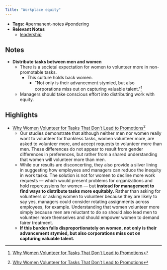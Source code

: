 ```yaml
---
Title: "Workplace equity"
---
```


- **Tags:** #permanent-notes #pondering 
- **Relevant Notes**
	- [leadership](moc/leadership.md)


## Notes
- **Distribute tasks between men and women**
	- There is a societal expectation for women to volunteer more in non-promotable tasks.
		- This culture holds back women.
			- "Not only is their advancement stymied, but also corporations miss out on capturing valuable talent."[^1]
	- Managers should take conscious effort into distributing work with equity.

## Highlights
- [Why Women Volunteer for Tasks That Don’t Lead to Promotions](https://hbr.org/2018/07/why-women-volunteer-for-tasks-that-dont-lead-to-promotions)[^1]
	- Our studies demonstrate that although neither men nor women really want to volunteer for thankless tasks, women volunteer more, are asked to volunteer more, and accept requests to volunteer more than men. These differences do not appear to result from gender differences in preferences, but rather from a shared understanding that women will volunteer more than men.
	- While our results are disconcerting, they also provide a silver lining in suggesting how employees and managers can reduce the inequity in work tasks. The solution is not for women to decline more work requests — which would present problems for organizations and hold repercussions for women — but **instead for management to find ways to distribute tasks more equitably.** Rather than asking for volunteers or asking women to volunteer because they are likely to say yes, managers could consider rotating assignments across employees, for example. Understanding that women volunteer more simply because men are reluctant to do so should also lead men to volunteer more themselves and should empower women to demand fairer treatment.
	- **If this burden falls disproportionately on women, not only is their advancement stymied, but also corporations miss out on capturing valuable talent.**

[^1]: [Why Women Volunteer for Tasks That Don’t Lead to Promotions](https://hbr.org/2018/07/why-women-volunteer-for-tasks-that-dont-lead-to-promotions)